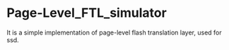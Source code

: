 # Page-Level_FTL_simulator
It is a simple implementation of page-level flash translation layer, used for ssd.
